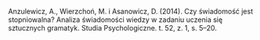 ﻿---
layout: post
date:   2014-01-03 09:00:00
link: http://www.studiapsychologiczne.pl/Is-consciousness-a-gradual-phenomenon-How-conscious-is-conscious-knowledge-in-the-artificial-grammar-learning-task-,61840,0,2.html
categories: article
---

Anzulewicz, A., Wierzchoń, M. i Asanowicz, D. (2014). Czy świadomość jest stopniowalna? Analiza świadomości wiedzy w zadaniu uczenia się sztucznych gramatyk. Studia Psychologiczne. t. 52, z. 1, s. 5–20.